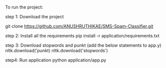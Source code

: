 

To run the project:

step 1: Download the project

git clone https://github.com/ANUSHRUTHIKAE/SMS-Spam-Classifier.git

step 2: Install all the requirements
pip install -r application/requirements.txt

step 3: Download stopwords and punkt
(add the below statements to app.y)
nltk.download('punkt)
nltk.download('stopwords')

step4: Run application
python application/app.py

